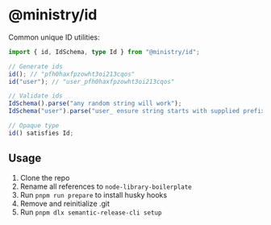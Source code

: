 # @ministry/id

Common unique ID utilities:

```ts
import { id, IdSchema, type Id } from "@ministry/id";

// Generate ids
id(); // "pfh0haxfpzowht3oi213cqos"
id("user"); // "user_pfh0haxfpzowht3oi213cqos"

// Validate ids
IdSchema().parse("any random string will work");
IdSchema("user").parse("user_ ensure string starts with supplied prefix");

// Opaque type
id() satisfies Id;
```

## Usage

1. Clone the repo
2. Rename all references to `node-library-boilerplate`
3. Run `pnpm run prepare` to install husky hooks
4. Remove and reinitialize .git
5. Run `pnpm dlx semantic-release-cli setup`
